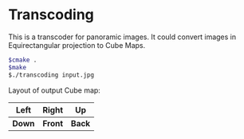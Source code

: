 # Transcoding

This is a transcoder for panoramic images. It could convert images in Equirectangular projection to Cube Maps.

```sh
$cmake .
$make
$./transcoding input.jpg
```

Layout of output Cube map:

|Left|Right|Up|
|:-:|:-:|:-:|
|**Down**|**Front**|**Back**|



